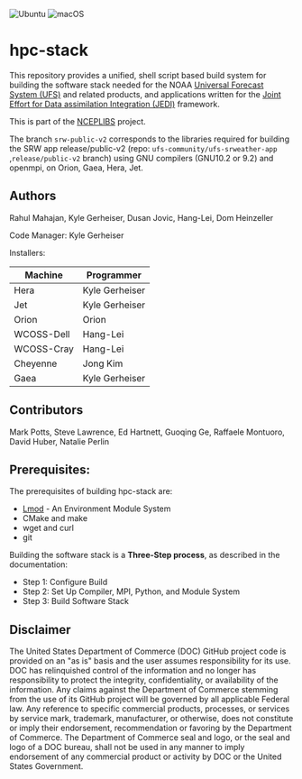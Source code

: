 
![Ubuntu](https://github.com/noaa-emc/hpc-stack/workflows/Build%20Ubuntu/badge.svg)
![macOS](https://github.com/noaa-emc/hpc-stack/workflows/Build%20macOS/badge.svg)

# hpc-stack

This repository provides a unified, shell script based build system
for building the software stack needed for the NOAA [Universal Forecast
System (UFS)](https://github.com/ufs-community/ufs-weather-model) and
related products, and applications written for the [Joint Effort for
Data assimilation Integration
(JEDI)](https://jointcenterforsatellitedataassimilation-jedi-docs.readthedocs-hosted.com/en/latest/)
framework.

This is part of the [NCEPLIBS](https://github.com/NOAA-EMC/NCEPLIBS) project.

The branch `srw-public-v2` corresponds to the libraries required for building the SRW app release/public-v2 (repo: `ufs-community/ufs-srweather-app` ,`release/public-v2` branch) using GNU compilers (GNU10.2 or 9.2) and openmpi, on Orion, Gaea, Hera, Jet.

## Authors

Rahul Mahajan, Kyle Gerheiser, Dusan Jovic, Hang-Lei, Dom Heinzeller

Code Manager: Kyle Gerheiser

Installers:

Machine     | Programmer
------------|------------------
Hera        | Kyle Gerheiser
Jet         | Kyle Gerheiser
Orion       | Orion
WCOSS-Dell  | Hang-Lei
WCOSS-Cray  | Hang-Lei
Cheyenne    | Jong Kim
Gaea        | Kyle Gerheiser

## Contributors

Mark Potts, Steve Lawrence, Ed Hartnett, Guoqing Ge, Raffaele Montuoro, David Huber, Natalie Perlin

## Prerequisites:

The prerequisites of building hpc-stack are:

- [Lmod](https://lmod.readthedocs.io/en/latest/) - An Environment Module System
- CMake and make
- wget and curl
- git

Building the software stack is a **Three-Step process**, as described in the documentation:

- Step 1: Configure Build
- Step 2: Set Up Compiler, MPI, Python, and Module System
- Step 3: Build Software Stack


## Disclaimer

The United States Department of Commerce (DOC) GitHub project code is
provided on an "as is" basis and the user assumes responsibility for
its use. DOC has relinquished control of the information and no longer
has responsibility to protect the integrity, confidentiality, or
availability of the information. Any claims against the Department of
Commerce stemming from the use of its GitHub project will be governed
by all applicable Federal law. Any reference to specific commercial
products, processes, or services by service mark, trademark,
manufacturer, or otherwise, does not constitute or imply their
endorsement, recommendation or favoring by the Department of
Commerce. The Department of Commerce seal and logo, or the seal and
logo of a DOC bureau, shall not be used in any manner to imply
endorsement of any commercial product or activity by DOC or the United
States Government.
